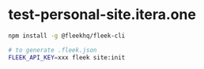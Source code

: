# test-personal-site.itera.one

```bash
npm install -g @fleekhq/fleek-cli

# to generate .fleek.json
FLEEK_API_KEY=xxx fleek site:init
```

